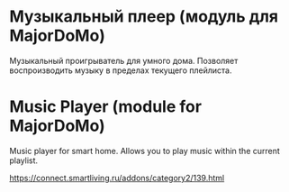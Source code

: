# Музыкальный плеер (модуль для MajorDoMo)

Музыкальный проигрыватель для умного дома. Позволяет воспроизводить музыку в пределах текущего плейлиста.

# Music Player (module for MajorDoMo)

Music player for smart home. Allows you to play music within the current playlist.

https://connect.smartliving.ru/addons/category2/139.html
